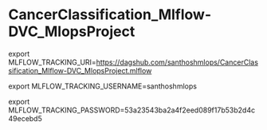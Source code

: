 # CancerClassification_Mlflow-DVC_MlopsProject

export MLFLOW_TRACKING_URI=https://dagshub.com/santhoshmlops/CancerClassification_Mlflow-DVC_MlopsProject.mlflow 

export MLFLOW_TRACKING_USERNAME=santhoshmlops 

export MLFLOW_TRACKING_PASSWORD=53a23543ba2a4f2eed089f17b53b2d4c49ecebd5 
